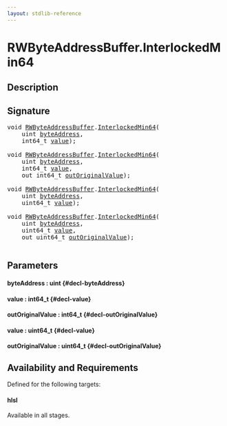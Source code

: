 ```yaml
---
layout: stdlib-reference
---
```


# RWByteAddressBuffer\.InterlockedMin64

## Description





## Signature 

<pre>
<span class="code_keyword">void</span> <a href="/stdlib-reference/types/RWByteAddressBuffer/index" class="code_type">RWByteAddressBuffer</a>.<a href="/stdlib-reference/types/RWByteAddressBuffer/InterlockedMin64">InterlockedMin64</a>(
    <span class="code_keyword">uint</span> <a href="/stdlib-reference/types/RWByteAddressBuffer/InterlockedMin64#decl-byteAddress" class="code_param">byteAddress</a>,
    int64_t <a href="/stdlib-reference/types/RWByteAddressBuffer/InterlockedMin64#decl-value" class="code_param">value</a>);

<span class="code_keyword">void</span> <a href="/stdlib-reference/types/RWByteAddressBuffer/index" class="code_type">RWByteAddressBuffer</a>.<a href="/stdlib-reference/types/RWByteAddressBuffer/InterlockedMin64">InterlockedMin64</a>(
    <span class="code_keyword">uint</span> <a href="/stdlib-reference/types/RWByteAddressBuffer/InterlockedMin64#decl-byteAddress" class="code_param">byteAddress</a>,
    int64_t <a href="/stdlib-reference/types/RWByteAddressBuffer/InterlockedMin64#decl-value" class="code_param">value</a>,
    <span class="code_keyword">out</span> int64_t <a href="/stdlib-reference/types/RWByteAddressBuffer/InterlockedMin64#decl-outOriginalValue" class="code_param">outOriginalValue</a>);

<span class="code_keyword">void</span> <a href="/stdlib-reference/types/RWByteAddressBuffer/index" class="code_type">RWByteAddressBuffer</a>.<a href="/stdlib-reference/types/RWByteAddressBuffer/InterlockedMin64">InterlockedMin64</a>(
    <span class="code_keyword">uint</span> <a href="/stdlib-reference/types/RWByteAddressBuffer/InterlockedMin64#decl-byteAddress" class="code_param">byteAddress</a>,
    uint64_t <a href="/stdlib-reference/types/RWByteAddressBuffer/InterlockedMin64#decl-value" class="code_param">value</a>);

<span class="code_keyword">void</span> <a href="/stdlib-reference/types/RWByteAddressBuffer/index" class="code_type">RWByteAddressBuffer</a>.<a href="/stdlib-reference/types/RWByteAddressBuffer/InterlockedMin64">InterlockedMin64</a>(
    <span class="code_keyword">uint</span> <a href="/stdlib-reference/types/RWByteAddressBuffer/InterlockedMin64#decl-byteAddress" class="code_param">byteAddress</a>,
    uint64_t <a href="/stdlib-reference/types/RWByteAddressBuffer/InterlockedMin64#decl-value" class="code_param">value</a>,
    <span class="code_keyword">out</span> uint64_t <a href="/stdlib-reference/types/RWByteAddressBuffer/InterlockedMin64#decl-outOriginalValue" class="code_param">outOriginalValue</a>);

</pre>

## Parameters

#### byteAddress  : uint {#decl-byteAddress}
#### value  : int64\_t {#decl-value}
#### outOriginalValue  : int64\_t {#decl-outOriginalValue}
#### value  : uint64\_t {#decl-value}
#### outOriginalValue  : uint64\_t {#decl-outOriginalValue}

## Availability and Requirements

Defined for the following targets:

#### hlsl
Available in all stages.



